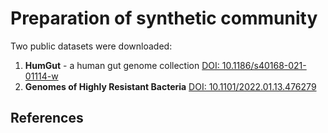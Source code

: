 # Preparation of synthetic community

Two public datasets were downloaded:  

1. **HumGut** - a human gut genome collection [DOI: 10.1186/s40168-021-01114-w][1]  
2. **Genomes of Highly Resistant Bacteria** [DOI: 10.1101/2022.01.13.476279][2]  

## References  
[1]: https://doi.org/10.1186/s40168-021-01114-w  
[2]: https://doi.org/10.1101/2022.01.13.476279  

